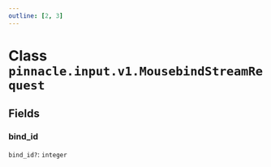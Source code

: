 ```yaml
---
outline: [2, 3]
---
```


# Class `pinnacle.input.v1.MousebindStreamRequest`




## Fields

### bind_id <Badge type="danger" text="nullable" />

`bind_id?`: <code>integer</code>




